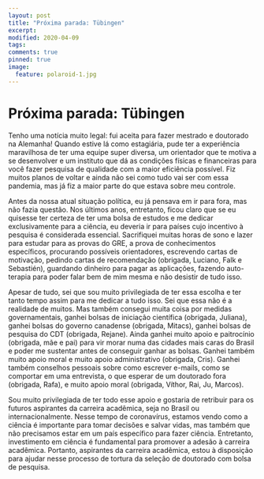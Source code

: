 ```yaml
---
layout: post
title: "Próxima parada: Tübingen"
excerpt: 
modified: 2020-04-09
tags: 
comments: true
pinned: true
image:
  feature: polaroid-1.jpg
---
```

# Próxima parada: Tübingen

Tenho uma notícia muito legal: fui aceita para fazer mestrado e doutorado na Alemanha! Quando estive lá como estagiária, pude ter a experiência maravilhosa de ter uma equipe super diversa, um orientador que te motiva a se desenvolver e um instituto que dá as condições físicas e financeiras para você fazer pesquisa de qualidade com a maior eficiência possível. Fiz muitos planos de voltar e ainda não sei como tudo vai ser com essa pandemia, mas já fiz a maior parte do que estava sobre meu controle.

Antes da nossa atual situação política, eu já pensava em ir para fora, mas não fazia questão. Nos últimos anos, entretanto, ficou claro que se eu quisesse ter certeza de ter uma bolsa de estudos e me dedicar exclusivamente para a ciência, eu deveria ir para países cujo incentivo à pesquisa é considerada essencial. Sacrifiquei muitas horas de sono e lazer para estudar para as provas do GRE, a prova de conhecimentos específicos, procurando possíveis orientadores, escrevendo cartas de motivação, pedindo cartas de recomendação (obrigada, Luciano, Falk e Sebastién), guardando dinheiro para pagar as aplicações, fazendo auto-terapia para poder falar bem de mim mesma e não desistir de tudo isso.

Apesar de tudo, sei que sou muito privilegiada de ter essa escolha e ter tanto tempo assim para me dedicar a tudo isso. Sei que essa não é a realidade de muitos. Mas também consegui muita coisa por medidas governamentais, ganhei bolsas de iniciação científica (obrigada, Juliana), ganhei bolsas do governo canadense (obrigada, Mitacs), ganhei bolsas de pesquisa do CDT (obrigada, Rejane). Ainda ganhei muito apoio e paitrocínio (obrigada, mãe e pai) para vir morar numa das cidades mais caras do Brasil e poder me sustentar antes de conseguir ganhar as bolsas. Ganhei também muito apoio moral e muito apoio administrativo (obrigada, Cris). Ganhei também conselhos pessoais sobre como escrever e-mails, como se comportar em uma entrevista, o que esperar de um doutorado fora (obrigada, Rafa), e muito apoio moral (obrigada, Víthor, Rai, Ju, Marcos).

Sou muito privilegiada de ter todo esse apoio e gostaria de retribuir para os futuros aspirantes da carreira acadêmica, seja no Brasil ou internacionalmente. Nesse tempo de coronavírus, estamos vendo como a ciência é importante para tomar decisões e salvar vidas, mas também que não precisamos estar em um país específico para fazer ciência. Entretanto, investimento em ciência é fundamental para promover a adesão à carreira acadêmica. Portanto, aspirantes da carreira acadêmica, estou à disposição para ajudar nesse processo de tortura da seleção de doutorado com bolsa de pesquisa.
